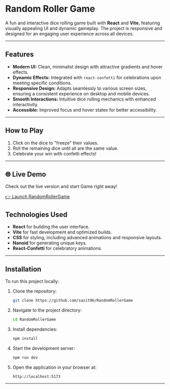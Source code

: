 # Random Roller Game

A fun and interactive dice rolling game built with **React** and **Vite**, featuring visually appealing UI and dynamic gameplay. The project is responsive and designed for an engaging user experience across all devices.

---

## Features

- **Modern UI:** Clean, minimalist design with attractive gradients and hover effects.
- **Dynamic Effects:** Integrated with `react-confetti` for celebrations upon meeting specific conditions.
- **Responsive Design:** Adapts seamlessly to various screen sizes, ensuring a consistent experience on desktop and mobile devices.
- **Smooth Interactions:** Intuitive dice rolling mechanics with enhanced interactivity.
- **Accessible:** Improved focus and hover states for better accessibility.

---

## How to Play

1. Click on the dice to "freeze" their values.
2. Roll the remaining dice until all are the same value.
3. Celebrate your win with confetti effects!

---

## 🌐 Live Demo

Check out the live version and start Game right away!

[👉 Launch RandomRollerGame](https://sazit96.github.io/RandomRollerGame/)

## Technologies Used

- **React** for building the user interface.
- **Vite** for fast development and optimized builds.
- **CSS** for styling, including advanced animations and responsive layouts.
- **Nanoid** for generating unique keys.
- **React-Confetti** for celebratory animations.

---

## Installation

To run this project locally:

1. Clone the repository:

   ```bash
   git clone https://github.com/sazit96/RandomRollerGame
   ```

2. Navigate to the project directory:

   ```bash
   cd RandomRollerGame
   ```

3. Install dependencies:

   ```bash
   npm install
   ```

4. Start the development server:

   ```bash
   npm run dev
   ```

5. Open the application in your browser at:
   ```
   http://localhost:5173
   ```

---
